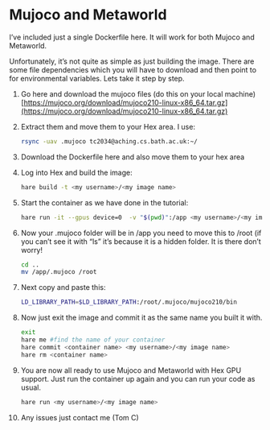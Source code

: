 
# Mujoco and Metaworld

I’ve included just a single Dockerfile here. It will work for both Mujoco and Metaworld. 

Unfortunately, it’s not quite as simple as just building the image. There are some file dependencies which you will have to download and then point to for environmental variables. Lets take it step by step.

1. Go here and download the mujoco files (do this on your local machine) [https://mujoco.org/download/mujoco210-linux-x86_64.tar.gz](https://mujoco.org/download/mujoco210-linux-x86_64.tar.gz)
2. Extract them and move them to your Hex area. I use:
    
    ```bash
    rsync -uav .mujoco tc2034@aching.cs.bath.ac.uk:~/
    ```
    
3. Download the Dockerfile here and also move them to your hex area
4. Log into Hex and build the image:
    
    ```bash
    hare build -t <my username>/<my image name>
    ```
    
5. Start the container as we have done in the tutorial:
    
    ```bash
    hare run -it --gpus device=0  -v "$(pwd)":/app <my username>/<my image name> bash
    ```
    
6. Now your .mujoco folder will be in /app you need to move this to /root (if you can’t see it with “ls” it’s because it is a hidden folder. It is there don’t worry!
    
    ```bash
    cd ..
    mv /app/.mujoco /root
    ```
    
7. Next copy and paste this:
    
    ```bash
    LD_LIBRARY_PATH=$LD_LIBRARY_PATH:/root/.mujoco/mujoco210/bin
    ```
    
8. Now just exit the image and commit it as the same name you built it with.
    
    ```bash
    exit
    hare me #find the name of your container
    hare commit <container name> <my username>/<my image name>
    hare rm <container name>
    ```
    
9. You are now all ready to use Mujoco and Metaworld with Hex GPU support. Just run the container up again and you can run your code as usual.
    
    ```bash
    hare run <my username>/<my image name>
    ```
    
10. Any issues just contact me (Tom C)
